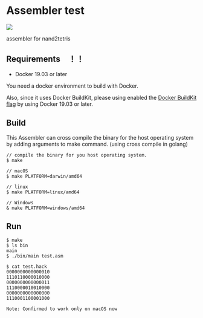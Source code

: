 # Assembler test
![](https://github.com/HagaSpa/Assembler/workflows/go%20test%20&%20go%20build/badge.svg)

assembler for nand2tetris

## Requirements　！！
* Docker 19.03 or later

You need a docker environment to build with Docker.

Also, since it uses Docker BuildKit, please using enabled the [Docker BuildKit flag](https://docs.docker.com/develop/develop-images/build_enhancements/) by using Docker 19.03 or later.


## Build
This Assembler can cross compile the binary for the host operating system by adding arguments to make command. 
(using cross compile in golang)

```
// compile the binary for you host operating system.
$ make

// macOS
$ make PLATFORM=darwin/amd64 

// linux
$ make PLATFORM=linux/amd64

// Windows
& make PLATFORM=windows/amd64

```

## Run
```
$ make
$ ls bin 
main
$ ./bin/main test.asm 

$ cat test.hack 
0000000000000010
1110110000010000
0000000000000011
1110000010010000
0000000000000000
1110001100001000
```

`Note: Confirmed to work only on macOS now`
